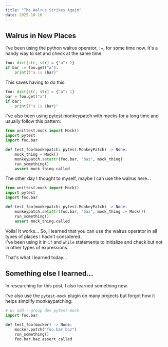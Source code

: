 ```yaml
---
title: "The Walrus Strikes Again"
date: 2025-10-16
---
```


## Walrus in New Places

I've been using the python walrus operator, `:=`, for some time now. It's a handy way to set and check at the same time:

```python
foo: dict[str, str] = {"a": 1}
if bar := foo.get("a"):
    print(f"a is {bar}"
```

This saves having to do this:

```python
foo: dict[str, str] = {"a": 1}
bar = foo.get("a")
if bar: 
    print(f"a is {bar}"
```

I've also been using pytest.monkeypatch with mocks for a long time and usually follow this pattern:

```python
from unittest.mock import Mock()
import pytest
import foo.bar

def test_foo(monkepatch: pytest.MonkeyPatch) -> None:
    mock_thing = Mock()
    monkeypatch.setattr(foo.bar, "baz", mock_thing)
    run_something()
    assert mock_thing.called
```

The other day I thought to myself, maybe I can use the walrus here...

```python
from unittest.mock import Mock()
import pytest
import foo.bar

def test_foo(monkepatch: pytest.MonkeyPatch) -> None:
    monkeypatch.setattr(foo.bar, "baz", mock_thing := Mock())
    run_something()
    assert mock_thing.called
```

Voila!  It works...  So, I learned that you can use the walrus operator in all types of places I hadn't considered.  
I've been using it in `if` and `while` statements to initialize and check but not in other types of expressions.

That's what I learned today...

## Something else I learned...

In researching for this post, I also learned something new.

I've also use the `pytest-mock` plugin on many projects but forgot how it helps simplify monkeypatching:

```python
# uv add --group dev pytest-mock
import foo.bar

def test_foo(mocker) -> None:
    mocker.patch("foo.bar.baz")
    run_something()
    foo.bar.baz.assert_called
```
